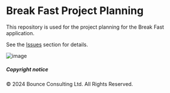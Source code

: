 # Break Fast Project Planning

This repository is used for the project planning for the Break Fast application.

See the [Issues](https://github.com/BounceSecurity/BreakFastProject/issues) section for details.

![image](https://github.com/user-attachments/assets/4becf523-3e0d-4014-9850-c37aaef04d1e)



##### Copyright notice

© 2024 Bounce Consulting Ltd. All Rights Reserved.

